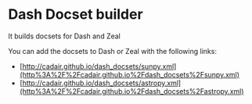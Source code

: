 Dash Docset builder
==========================

It builds docsets for Dash and Zeal

You can add the docsets to Dash or Zeal with the following links:

* [http://cadair.github.io/dash_docsets/sunpy.xml](http%3A%2F%2Fcadair.github.io%2Fdash_docsets%2Fsunpy.xml)
* [http://cadair.github.io/dash_docsets/astropy.xml](http%3A%2F%2Fcadair.github.io%2Fdash_docsets%2Fastropy.xml)
